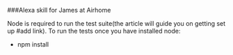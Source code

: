 ###Alexa skill for James at Airhome

Node is required to run the test suite(the article will guide you on getting set up #add link). 
To run the tests once you have installed node: 

  - npm install
